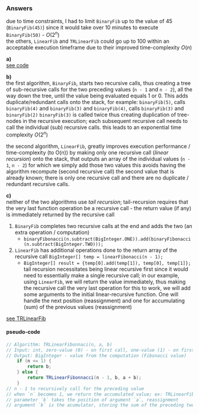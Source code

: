 ### Answers
due to time constraints, I had to limit `BinaryFib` up to the value of 45 (`BinaryFib(45)`) since it would take over 10 minutes to execute `BinaryFib(50)` - $O(2^n)$ \
the others, `LinearFib` and `TRLinearFib` could go up to 100 within an acceptable execution timeframe due to their improved time-complexity $O(n)$

**a)** \
[see code](../programmingAssignment1/) 

**b)** \
the first algorithm, `BinaryFib`,  starts two recursive calls, thus creating a tree of sub-recursive calls for the two preceding values (`n - 1` and `n - 2`), all the way down the tree, until the value being evaluated equals 1 or 0. 
This adds duplicate/redundant calls onto the stack, for example: 
`binaryFib(5)`, calls `binaryFib(4)` and `binaryFib(3)`
and
`binaryFib(4)`, calls `binaryFib(3)` and `binaryFib(2)`
`binaryFib(3)` is called twice thus creating duplication of tree-nodes in the recursive execution; each subsequent recursive call needs to call the individual (sub) recursive calls.
this leads to an exponential time complexity $O(2^n)$

the second algorithm, `LinearFib`, greatly improves execution performance / time-complexity (to O(n)) by making only one recursive call (_linear recursion_) onto the stack, that outputs an array of the individual values (`n - 1`, `n - 2`) for which we simply add those two values
this avoids having the algorithm recompute (second recursive call) the second value that is already known; there is only one recursive call and there are no duplicate / redundant recursive calls.

**c)** \
neither of the two algorithms use _tail recursion_; tail-recursion requires that the very last function operation be a recursive call - the return value (if any) is immediately returned by the recursive call
1. `BinaryFib` completes two recursive calls at the end and adds the two (an extra operation / computation)
	- `binaryFibonacci(n.subtract(BigInteger.ONE)).add(binaryFibonacci(n.subtract(BigInteger.TWO)));` 
2. `LinearFib` has additional operations done to the return array of the recursive call `BigInteger[] temp = linearFibonacci(n - 1);`
	- `BigInteger[] result = {temp[0].add(temp[1]), temp[0], temp[1]};`
tail recursion necessitates being linear recursive first since it would need to essentially make a single recursive call; in our example, using `LinearFib`, we will return the value immediately, thus making the recursive call the very last operation
for this to work, we will add some arguments to the initial linear-recursive function. One will handle the next position (reassignment) and one for accumulating (sum) of the previous values (reassignment)

[see TRLinearFib](../programmingAssignment1/TRLinearFib.java)

#### pseudo-code

```Java
// Algorithm: TRLinearFibonnaci(n, a, b)
// Input: int, zero-value (0) - on first call, one-value (1) - on first call
// Output: BigInteger - value from the computation (Fibonacci value)
	if (n <= 1) {
		return b;
	} else {
		return TRLinearFibonnacci(n - 1, b, a + b);
	}
// n - 1 to recursively call for the preceding value
// when `n` becomes 1, we return the accumulated value; ex: TRLinearFib(5), would be the sum of 2 + 3
// parameter `b` takes the position of argument `a`, reassignment
// argument `b` is the acumulator, storing the sum of the preceding two values (the values a & b from the previous recursive call) - reassignment
```